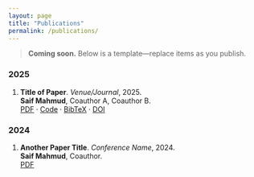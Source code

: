 ```yaml
---
layout: page
title: "Publications"
permalink: /publications/
---
```


> **Coming soon.** Below is a template—replace items as you publish.

### 2025
1. **Title of Paper**. _Venue/Journal_, 2025.  
   **Saif Mahmud**, Coauthor A, Coauthor B.  
   [PDF](#) · [Code](#) · [BibTeX](#) · [DOI](#)

### 2024
1. **Another Paper Title**. _Conference Name_, 2024.  
   **Saif Mahmud**, Coauthor.  
   [PDF](#)
